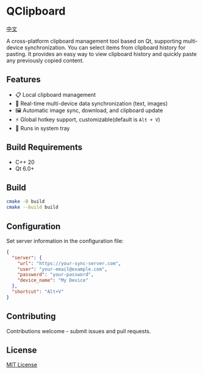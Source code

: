 # QClipboard
[中文](README_zh.md)

A cross-platform clipboard management tool based on Qt, supporting multi-device synchronization. You can select items from clipboard history for pasting. It provides an easy way to view clipboard history and quickly paste any previously copied content.

## Features

- 📋 Local clipboard management
- 🔄 Real-time multi-device data synchronization (text, images)
- 🖼️ Automatic image sync, download, and clipboard update
- ⚡ Global hotkey support, customizable(default is `Alt + V`)
- 🎯 Runs in system tray

## Build Requirements

- C++ 20
- Qt 6.0+

## Build

```bash
cmake -B build
cmake --build build
```

## Configuration

Set server information in the configuration file:
```json
{
  "server": {
    "url": "https://your-sync-server.com",
    "user": "your-email@example.com",
    "password": "your-password",
    "device_name": "My Device"
  },
  "shortcut": "Alt+V"
}
```

## Contributing

Contributions welcome - submit issues and pull requests.

## License

[MIT License](LICENSE)